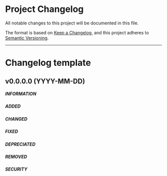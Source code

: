﻿# Project Changelog
All notable changes to this project will be documented in this file.

The format is based on [Keep a Changelog](https://keepachangelog.com/), and this project adheres to [Semantic Versioning](https://semver.org/).

***

# Changelog template

## v0.0.0.0 (YYYY-MM-DD)
##### INFORMATION   
##### ADDED
##### CHANGED
##### FIXED
##### DEPRECIATED
##### REMOVED
##### SECURITY